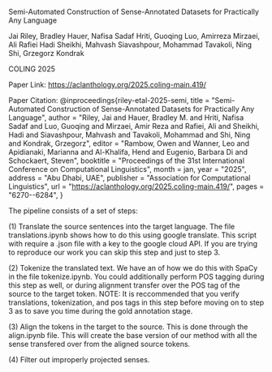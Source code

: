 Semi-Automated Construction of Sense-Annotated Datasets for Practically Any Language

Jai Riley, Bradley Hauer, Nafisa Sadaf Hriti, Guoqing Luo, Amirreza Mirzaei, Ali Rafiei
Hadi Sheikhi, Mahvash Siavashpour, Mohammad Tavakoli, Ning Shi, Grzegorz Kondrak

COLING 2025


Paper Link:
https://aclanthology.org/2025.coling-main.419/

Paper Citation:
@inproceedings{riley-etal-2025-semi,
    title = "Semi-Automated Construction of Sense-Annotated Datasets for Practically Any Language",
    author = "Riley, Jai  and
      Hauer, Bradley M.  and
      Hriti, Nafisa Sadaf  and
      Luo, Guoqing  and
      Mirzaei, Amir Reza  and
      Rafiei, Ali  and
      Sheikhi, Hadi  and
      Siavashpour, Mahvash  and
      Tavakoli, Mohammad  and
      Shi, Ning  and
      Kondrak, Grzegorz",
    editor = "Rambow, Owen  and
      Wanner, Leo  and
      Apidianaki, Marianna  and
      Al-Khalifa, Hend  and
      Eugenio, Barbara Di  and
      Schockaert, Steven",
    booktitle = "Proceedings of the 31st International Conference on Computational Linguistics",
    month = jan,
    year = "2025",
    address = "Abu Dhabi, UAE",
    publisher = "Association for Computational Linguistics",
    url = "https://aclanthology.org/2025.coling-main.419/",
    pages = "6270--6284",
}


The pipeline consists of a set of steps:

(1) Translate the source sentences into the target language. The file translations.ipynb shows how to do this using google translate. This script with require a .json file with a key to the google cloud API. If you are trying to reproduce our work you can skip this step and just to step 3.

(2) Tokenize the translated text. We have an of how we do this with SpaCy in the file tokenize.ipynb. You could additionally perform POS tagging during this step as well, or during alignment transfer over the POS tag of the source to the target token. NOTE: It is reccommended that you verify translations, tokenization, and pos tags in this step before moving on to step 3 as to save you time during the gold annotation stage. 

(3) Align the tokens in the target to the source. This is done through the align.ipynb file. This will create the base version of our method with all the sense transfered over from the aligned source tokens. 

(4) Filter out improperly projected senses. 